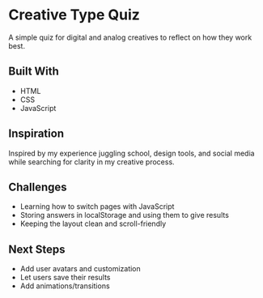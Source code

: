 # Creative Type Quiz

A simple quiz for digital and analog creatives to reflect on how they work best.

## Built With

- HTML
- CSS
- JavaScript

## Inspiration

Inspired by my experience juggling school, design tools, and social media while searching for clarity in my creative process.

## Challenges

- Learning how to switch pages with JavaScript
- Storing answers in localStorage and using them to give results
- Keeping the layout clean and scroll-friendly

## Next Steps

- Add user avatars and customization
- Let users save their results
- Add animations/transitions
